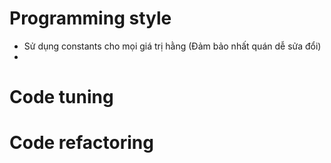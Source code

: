 # Programming style
- Sử dụng constants cho mọi giá trị hằng (Đảm bảo nhất quán dễ sửa đổi)
- 
# Code tuning
# Code refactoring

